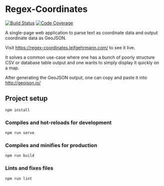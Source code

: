 # Regex-Coordinates

[![Build Status](https://github.com/leifgehrmann/regex-coordinates/workflows/Tests/badge.svg?branch=master)](https://github.com/leifgehrmann/regex-coordinates/actions)
[![Code Coverage](https://codecov.io/gh/leifgehrmann/regex-coordinates/branch/master/graph/badge.svg)](https://codecov.io/gh/leifgehrmann/regex-coordinates)

A single-page web application to parse text as coordinate data and
output coordinate data as GeoJSON.

Visit https://regex-coordinates.leifgehrmann.com/ to see it live.

It solves a common use-case where one has a bunch of poorly structure CSV or
database table output and one wants to simply display it quickly on a map.

After generating the GeoJSON output, one can copy and paste it into
http://geojson.io/

## Project setup
```
npm install
```

### Compiles and hot-reloads for development
```
npm run serve
```

### Compiles and minifies for production
```
npm run build
```

### Lints and fixes files
```
npm run lint
```
